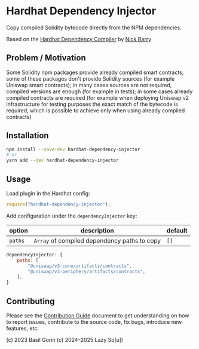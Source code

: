 # Hardhat Dependency Injector
Copy compiled Solidity bytecode directly from the NPM dependencies.

Based on the [Hardhat Dependency Compiler](https://github.com/ItsNickBarry/hardhat-dependency-compiler)
by [Nick Barry](https://github.com/ItsNickBarry)

## Problem / Motivation
Some Solidity npm packages provide already compiled smart contracts;
some of these packages don't provide Solidity sources (for example Uniswap smart contracts);
in many cases sources are not required, compiled versions are enough (for example in tests);
in some cases already compiled contracts are required (for example when deploying Uniswap v2
infrastructure for testing purposes the exact match of the bytecode is required, which is possible to achieve
only when using already compiled contracts)

## Installation

```bash
npm install --save-dev hardhat-dependency-injector
# or
yarn add --dev hardhat-dependency-injector
```

## Usage
Load plugin in the Hardhat config:

```javascript
require("hardhat-dependency-injector");
```

Add configuration under the `dependencyInjector` key:

| option  | description                                  | default |
|---------|----------------------------------------------|---------|
| `paths` | `Array` of compiled dependency paths to copy | `[]`    |

```javascript
dependencyInjector: {
    paths: [
        "@uniswap/v3-core/artifacts/contracts",
        "@uniswap/v3-periphery/artifacts/contracts",
    ],
}
```

## Contributing
Please see the [Contribution Guide](./CONTRIBUTING.md) document to get understanding on how to report issues,
contribute to the source code, fix bugs, introduce new features, etc.

(c) 2023 Basil Gorin
(c) 2024–2025 Lazy So\[u\]l
